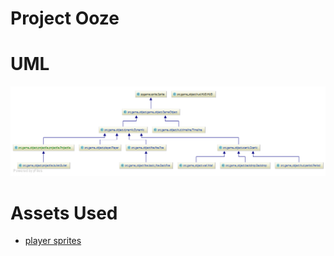 # Project Ooze

# UML
![](UML.png)

# Assets Used
* [player sprites](https://finalbossblues.itch.io/pixel-platformer-pack)
